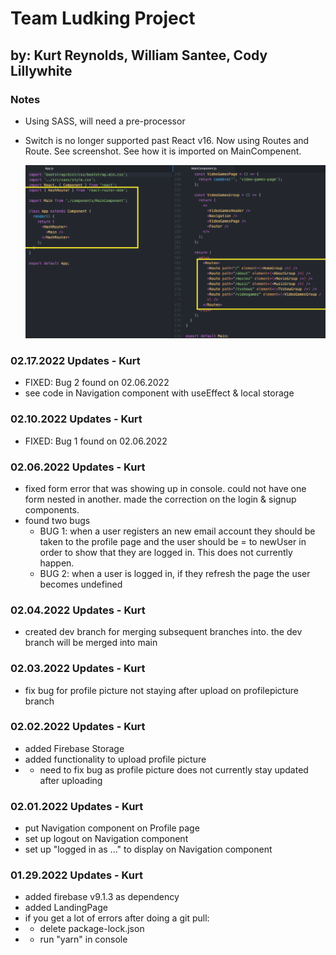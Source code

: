 # Team Ludking Project

## by: Kurt Reynolds, William Santee, Cody Lillywhite

### Notes

- Using SASS, will need a pre-processor
- Switch is no longer supported past React v16. Now using Routes and Route. See screenshot. See how it is imported on MainCompenent.

  <img src="src/images/README-IMG-react-routes.png" width="500"/>

### 02.17.2022 Updates - Kurt

- FIXED: Bug 2 found on 02.06.2022
- see code in Navigation component with useEffect & local storage

### 02.10.2022 Updates - Kurt

- FIXED: Bug 1 found on 02.06.2022

### 02.06.2022 Updates - Kurt

- fixed form error that was showing up in console. could not have one form nested in another. made the correction on the login & signup components.
- found two bugs
  - BUG 1: when a user registers an new email account they should be taken to the profile page and the user should be = to newUser in order to show that they are logged in. This does not currently happen.
  - BUG 2: when a user is logged in, if they refresh the page the user becomes undefined

### 02.04.2022 Updates - Kurt

- created dev branch for merging subsequent branches into. the dev branch will be merged into main

### 02.03.2022 Updates - Kurt

- fix bug for profile picture not staying after upload on profilepicture branch

### 02.02.2022 Updates - Kurt

- added Firebase Storage
- added functionality to upload profile picture
- - need to fix bug as profile picture does not currently stay updated after uploading

### 02.01.2022 Updates - Kurt

- put Navigation component on Profile page
- set up logout on Navigation component
- set up "logged in as ..." to display on Navigation component

### 01.29.2022 Updates - Kurt

- added firebase v9.1.3 as dependency
- added LandingPage
- if you get a lot of errors after doing a git pull:
- - delete package-lock.json
- - run "yarn" in console
